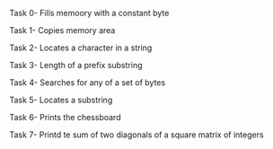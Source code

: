 

Task 0- Fills memoory with a constant byte

Task 1- Copies memory area

Task 2- Locates a character in a string

Task 3- Length of a prefix substring

Task 4- Searches for any of a set of bytes

Task 5- Locates a substring

Task 6- Prints the chessboard

Task 7- Printd te sum of two diagonals of a square matrix of integers
